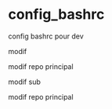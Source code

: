 # config_bashrc
config bashrc pour dev

modif

modif repo principal

modif sub

modif repo principal
